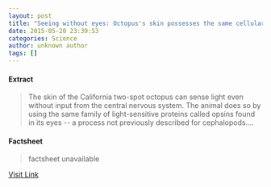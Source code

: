 ```yaml
---
layout: post
title: "Seeing without eyes: Octopus's skin possesses the same cellular mechanism for detecting light as its eyes do"
date: 2015-05-20 23:39:53
categories: Science
author: unknown author
tags: []
---
```



#### Extract
>The skin of the California two-spot octopus can sense light even without input from the central nervous system. The animal does so by using the same family of light-sensitive proteins called opsins found in its eyes -- a process not previously described for cephalopods....

#### Factsheet
>factsheet unavailable

[Visit Link](http://feeds.sciencedaily.com/~r/sciencedaily/~3/2j2FSeZMais/150520193953.htm)


